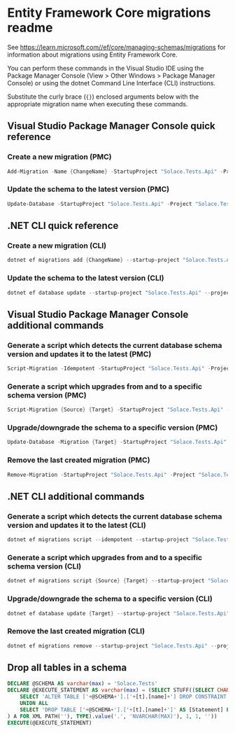 # Entity Framework Core migrations readme

See <https://learn.microsoft.com//ef/core/managing-schemas/migrations> for information about migrations using Entity Framework Core.

You can perform these commands in the Visual Studio IDE using the Package Manager Console (View > Other Windows > Package Manager Console) or using the dotnet Command Line Interface (CLI) instructions.

Substitute the curly brace (`{}`) enclosed arguments below with the appropriate migration name when executing these commands.

## Visual Studio Package Manager Console quick reference

### Create a new migration (PMC)

```powershell
Add-Migration -Name {ChangeName} -StartupProject "Solace.Tests.Api" -Project "Solace.Tests.Infrastructure"
```

### Update the schema to the latest version (PMC)

```powershell
Update-Database -StartupProject "Solace.Tests.Api" -Project "Solace.Tests.Infrastructure"
```

## .NET CLI quick reference

### Create a new migration (CLI)

```powershell
dotnet ef migrations add {ChangeName} --startup-project "Solace.Tests.Api" --project "Solace.Tests.Infrastructure"
```

### Update the schema to the latest version (CLI)

```powershell
dotnet ef database update --startup-project "Solace.Tests.Api" --project "Solace.Tests.Infrastructure"
```

## Visual Studio Package Manager Console additional commands

### Generate a script which detects the current database schema version and updates it to the latest (PMC)

```powershell
Script-Migration -Idempotent -StartupProject "Solace.Tests.Api" -Project "Solace.Tests.Infrastructure"
```

### Generate a script which upgrades from and to a specific schema version (PMC)

```powershell
Script-Migration {Source} {Target} -StartupProject "Solace.Tests.Api" -Project "Solace.Tests.Infrastructure"
```

### Upgrade/downgrade the schema to a specific version (PMC)

```powershell
Update-Database -Migration {Target} -StartupProject "Solace.Tests.Api" -Project "Solace.Tests.Infrastructure"
```

### Remove the last created migration (PMC)

```powershell
Remove-Migration -StartupProject "Solace.Tests.Api" -Project "Solace.Tests.Infrastructure"
```

## .NET CLI additional commands

### Generate a script which detects the current database schema version and updates it to the latest (CLI)

```powershell
dotnet ef migrations script --idempotent --startup-project "Solace.Tests.Api" --project "Solace.Tests.Infrastructure"
```

### Generate a script which upgrades from and to a specific schema version (CLI)

```powershell
dotnet ef migrations script {Source} {Target} --startup-project "Solace.Tests.Api" --project "Solace.Tests.Infrastructure"
```

### Upgrade/downgrade the schema to a specific version (CLI)

```powershell
dotnet ef database update {Target} --startup-project "Solace.Tests.Api" --project "Solace.Tests.Infrastructure"
```

### Remove the last created migration (CLI)

```powershell
dotnet ef migrations remove --startup-project "Solace.Tests.Api" --project "Solace.Tests.Infrastructure"
```

## Drop all tables in a schema

```sql
DECLARE @SCHEMA AS varchar(max) = 'Solace.Tests'
DECLARE @EXECUTE_STATEMENT AS varchar(max) = (SELECT STUFF((SELECT CHAR(13) + CHAR(10) + [Statement] FROM (
    SELECT 'ALTER TABLE ['+@SCHEMA+'].['+[t].[name]+'] DROP CONSTRAINT ['+[fk].[name]+']' AS [Statement] FROM [sys].[foreign_keys] AS [fk] INNER JOIN [sys].[tables] AS [t] ON [t].[object_id] = [fk].[parent_object_id] INNER JOIN [sys].[schemas] AS [s] ON [s].[schema_id] = [t].[schema_id] WHERE [s].[name] = @SCHEMA
    UNION ALL
    SELECT 'DROP TABLE ['+@SCHEMA+'].['+[t].[name]+']' AS [Statement] FROM [sys].[tables] AS [t] INNER JOIN [sys].[schemas] AS [s] ON [s].[schema_id] = [t].[schema_id] WHERE [s].[name] = @SCHEMA
) A FOR XML PATH(''), TYPE).value('.', 'NVARCHAR(MAX)'), 1, 1, ''))
EXECUTE(@EXECUTE_STATEMENT)
```
